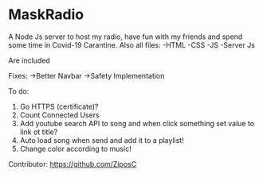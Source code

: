# MaskRadio
A Node Js server to host my radio, have fun with my friends and spend some time in Covid-19 Carantine. Also all files:
-HTML
-CSS
-JS
-Server Js

Are included

Fixes:
->Better Navbar
->Safety Implementation

To do:
1. Go HTTPS (certificate)?
2. Count Connected Users
3. Add youtube search API to song and when click something set value to link ot title?
4. Auto load song when send and add it to a playlist!
5. Change color according to music!

Contributor: https://github.com/ZiposC

